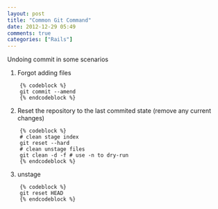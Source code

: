 ```yaml
---
layout: post
title: "Common Git Command"
date: 2012-12-29 05:49
comments: true
categories: ["Rails"]
---
```


Undoing commit in some scenarios

1. Forgot adding files
<!-- -->
		{% codeblock %}	
		git commit --amend
		{% endcodeblock %}
2. Reset the repository to the last commited state (remove any current changes)
<!-- -->
		{% codeblock %}
		# clean stage index
		git reset --hard
		# clean unstage files
		git clean -d -f # use -n to dry-run
		{% endcodeblock %}
3. unstage
<!-- -->
		{% codeblock %}
		git reset HEAD
		{% endcodeblock %}
